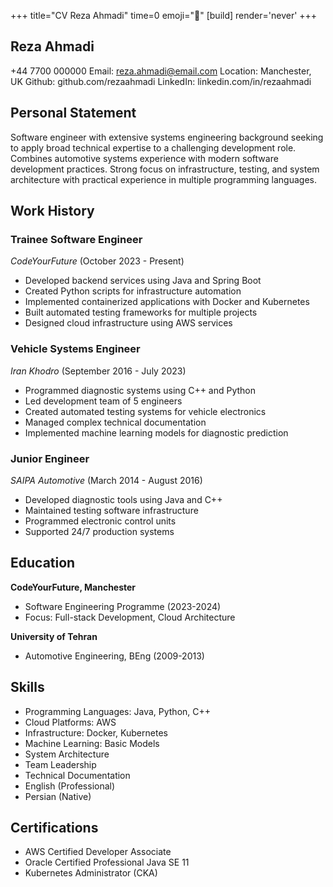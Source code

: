 +++
title="CV Reza Ahmadi"
time=0
emoji="📝"
[build]
render='never'
+++

## Reza Ahmadi

+44 7700 000000
Email: reza.ahmadi@email.com
Location: Manchester, UK
Github: github.com/rezaahmadi
LinkedIn: linkedin.com/in/rezaahmadi

## Personal Statement

Software engineer with extensive systems engineering background seeking to apply broad technical expertise to a challenging development role. Combines automotive systems experience with modern software development practices. Strong focus on infrastructure, testing, and system architecture with practical experience in multiple programming languages.

## Work History

### Trainee Software Engineer

_CodeYourFuture_ (October 2023 - Present)

- Developed backend services using Java and Spring Boot
- Created Python scripts for infrastructure automation
- Implemented containerized applications with Docker and Kubernetes
- Built automated testing frameworks for multiple projects
- Designed cloud infrastructure using AWS services

### Vehicle Systems Engineer

_Iran Khodro_ (September 2016 - July 2023)

- Programmed diagnostic systems using C++ and Python
- Led development team of 5 engineers
- Created automated testing systems for vehicle electronics
- Managed complex technical documentation
- Implemented machine learning models for diagnostic prediction

### Junior Engineer

_SAIPA Automotive_ (March 2014 - August 2016)

- Developed diagnostic tools using Java and C++
- Maintained testing software infrastructure
- Programmed electronic control units
- Supported 24/7 production systems

## Education

**CodeYourFuture, Manchester**

- Software Engineering Programme (2023-2024)
- Focus: Full-stack Development, Cloud Architecture

**University of Tehran**

- Automotive Engineering, BEng (2009-2013)

## Skills

- Programming Languages: Java, Python, C++
- Cloud Platforms: AWS
- Infrastructure: Docker, Kubernetes
- Machine Learning: Basic Models
- System Architecture
- Team Leadership
- Technical Documentation
- English (Professional)
- Persian (Native)

## Certifications

- AWS Certified Developer Associate
- Oracle Certified Professional Java SE 11
- Kubernetes Administrator (CKA)
